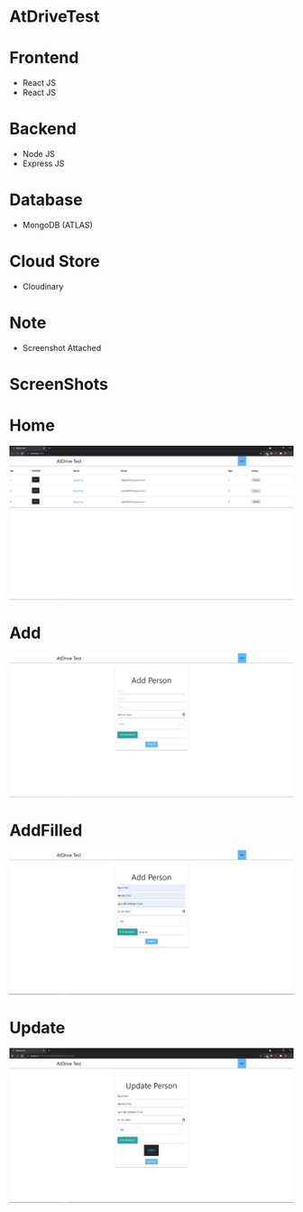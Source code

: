 # AtDriveTest

# Frontend 
  - React JS
  - React JS

# Backend 
  - Node JS
  - Express JS
  
# Database
  - MongoDB (ATLAS)

# Cloud Store
  - Cloudinary

# Note
  - Screenshot Attached

# ScreenShots

# Home
![Home](screenshots/Home.PNG?raw=true)

# Add
![Add](screenshots/Add.PNG?raw=true)

# AddFilled
![AddFilled](screenshots/AddFilled.PNG?raw=true)

# Update
![Update](screenshots/Update.PNG?raw=true)
